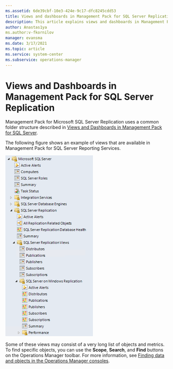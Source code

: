 ```yaml
---
ms.assetid: 6de39cbf-10e3-424e-9c17-dfc8245cdd53
title: Views and dashboards in Management Pack for SQL Server Replication
description: This article explains views and dashboards in Management Pack for SQL Server Replication
author: Anastas1ya
ms.author:v-fkornilov
manager: evansma
ms.date: 3/17/2021
ms.topic: article
ms.service: system-center
ms.subservice: operations-manager
---
```


# Views and Dashboards in Management Pack for SQL Server Replication

Management Pack for Microsoft SQL Server Replication uses a common folder structure described in [Views and Dashboards in Management Pack for SQL Server](sql-server-management-pack-views-and-dashboards.md).

The following figure shows an example of views that are available in Management Pack for SQL Server Reporting Services.

![Screenshot showing the Replication views.](./media/sql-replication-management-pack/generic-views.png)

Some of these views may consist of a very long list of objects and metrics. To find specific objects, you can use the **Scope**, **Search**, and **Find** buttons on the Operations Manager toolbar. For more information, see [Finding data and objects in the Operations Manager consoles](manage-console-finding-data.md).
